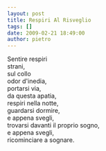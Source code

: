 ```yaml
---
layout: post
title: Respiri Al Risveglio
tags: []
date: 2009-02-21 18:49:00
author: pietro
---
```

Sentire respiri<br/>strani,<br/>sul collo<br/>odor d'inedia,<br/>portarsi via,<br/>da questa apatia,<br/>respiri nella notte,<br/>guardarsi dormire,<br/>e appena svegli,<br/>trovarsi davanti il proprio sogno,<br/>e appena svegli,<br/>ricominciare a sognare.
